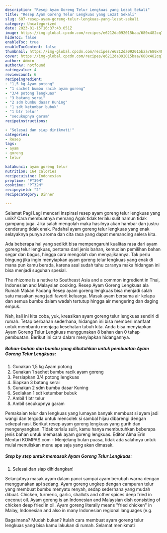 ```yaml
---
description: "Resep Ayam Goreng Telur Lengkuas yang Lezat Sekali"
title: "Resep Ayam Goreng Telur Lengkuas yang Lezat Sekali"
slug: 607-resep-ayam-goreng-telur-lengkuas-yang-lezat-sekali
category: Uncategorized
date: 2023-01-15T16:37:43.051Z
image: https://img-global.cpcdn.com/recipes/e6212da092015baa/680x482cq70/ayam-goreng-telur-lengkuas-foto-resep-utama.jpg
hideToc: false
enableToc: true
enableTocContent: false
thumbnail: https://img-global.cpcdn.com/recipes/e6212da092015baa/680x482cq70/ayam-goreng-telur-lengkuas-foto-resep-utama.jpg
cover: https://img-global.cpcdn.com/recipes/e6212da092015baa/680x482cq70/ayam-goreng-telur-lengkuas-foto-resep-utama.jpg
author: Admin
authorAv: notfound
ratingvalue: 4
reviewcount: 6
recipeingredient:
- "1,5 kg Ayam potong"
- "1 sachet bumbu racik ayam goreng"
- "3/4 potong lengkuas"
- "3 batang serai"
- "2 sdm bumbu dasar Kuning"
- "1 sdt ketumbar bubuk"
- "1 btr telur"
- "secukupnya garam"
recipeinstructions:

- "Selesai dan siap dinikmati!"
categories:
- Resep
tags:
- ayam
- goreng
- telur

katakunci: ayam goreng telur 
nutrition: 164 calories
recipecuisine: Indonesian
preptime: "PT39M"
cooktime: "PT32M"
recipeyield: "2"
recipecategory: Dinner

---
```



Selamat Pagi Lagi mencari inspirasi resep ayam goreng telur lengkuas yang unik? Cara membuatnya memang Agak tidak terlalu sulit namun tidak gampang juga. Jika salah mengolah maka hasilnya akan hambar dan justru cenderung tidak enak. Padahal ayam goreng telur lengkuas yang enak selayaknya punya aroma dan cita rasa yang dapat memancing selera kita.


Ada beberapa hal yang sedikit bisa mempengaruhi kualitas rasa dari ayam goreng telur lengkuas, pertama dari jenis bahan, kemudian pemilihan bahan segar dan bagus, hingga cara mengolah dan menyajikannya. Tak perlu bingung jika ingin menyiapkan ayam goreng telur lengkuas yang enak di mana pun kamu berada, karena asal sudah tahu caranya maka hidangan ini bisa menjadi suguhan spesial.

The rhizome is a native to Southeast Asia and a common ingredient in Thai, Indonesian and Malaysian cooking. Resep Ayam Goreng Lengkuas ala Rumah Makan Padang Resep ayam goreng lengkuas bisa menjadi salah satu masakan yang jadi favorit keluarga. Masak ayam bersama air kelapa dan semua bumbu dalam wadah tertutup hingga air mengering dan daging empuk.


Nah, kali ini kita coba, yuk, kreasikan ayam goreng telur lengkuas sendiri di rumah. Tetap berbahan sederhana, hidangan ini bisa memberi manfaat untuk membantu menjaga kesehatan tubuh kita. Anda bisa menyiapkan Ayam Goreng Telur Lengkuas menggunakan 8 bahan dan 0 tahap pembuatan. Berikut ini cara dalam menyiapkan hidangannya.

<!--inarticleads1-->

##### Bahan-bahan dan bumbu yang dibutuhkan untuk pembuatan Ayam Goreng Telur Lengkuas:

1. Gunakan 1,5 kg Ayam potong
1. Gunakan 1 sachet bumbu racik ayam goreng
1. Persiapkan 3/4 potong lengkuas
1. Siapkan 3 batang serai
1. Gunakan 2 sdm bumbu dasar Kuning
1. Sediakan 1 sdt ketumbar bubuk
1. Ambil 1 btr telur
1. Ambil secukupnya garam


Pemakaian telur dan lengkuas yang lumayan banyak membuat si ayam jadi wangi dan tergoda untuk mencolek si sambal hijau dibarengi dengan sekepal nasi. Berikut resep ayam goreng lengkuas yang gurih dan mengenyangkan. Tidak terlalu sulit, kamu hanya membutuhkan beberapa jenis bahan untuk memasak ayam goreng lengkuas. Editor Alma Erin Mentari KOMPAS.com - Menjelang bulan puasa, tidak ada salahnya untuk mulai menuliskan menu apa saja yang akan dimasak. 

<!--inarticleads2-->

##### Step by step untuk memasak Ayam Goreng Telur Lengkuas:


1. Selesai dan siap dihidangkan!

Selanjutnya masak ayam dalam panci sampai ayam berubah warna dengan menggunakan api sedang. Ayam goreng ungkep dengan campuran telur yang membuat bumbu menyatu renyah, sedap sederhana yang mudah dibuat. Chicken, turmeric, garlic, shallots and other spices deep fried in coconut oil. Ayam goreng is an Indonesian and Malaysian dish consisting of chicken deep fried in oil. Ayam goreng literally means &#34;fried chicken&#34; in Malay, Indonesian and also in many Indonesian regional languages (e.g. 

Bagaimana? Mudah bukan? Itulah cara membuat ayam goreng telur lengkuas yang bisa kamu lakukan di rumah. Selamat menikmati
